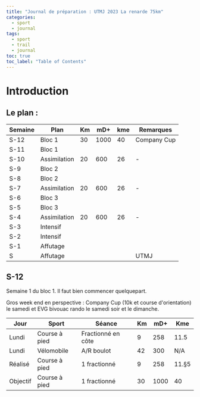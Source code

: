 ```yaml
---
title: "Journal de préparation : UTMJ 2023 La renarde 75km"
categories:
  - sport
  - journal
tags:
  - sport
  - trail
  - journal
toc: true
toc_label: "Table of Contents"
---
```


# Introduction

## Le plan :

Semaine | Plan | Km | mD+ | kme | Remarques
--- | --- | --- | --- | --- | ---
S-12 | Bloc 1 | 30 | 1000 | 40 | Company Cup
S-11 | Bloc 1
S-10 | Assimilation | 20 | 600 | 26 | -
S-9 | Bloc 2 | | | | 
S-8 | Bloc 2 | | | | 
S-7 | Assimilation | 20 | 600 | 26 | -
S-6 | Bloc 3 | | | |
S-5 | Bloc 3 | | | |
S-4 | Assimilation | 20 | 600 | 26 | -
S-3 | Intensif | | | |
S-2 | Intensif | | | |
S-1 | Affutage | | | | 
S | Affutage | | | | UTMJ

## S-12

Semaine 1 du bloc 1. Il faut bien commencer quelquepart.

Gros week end en perspective : Company Cup (10k et course d'orientation) le samedi et EVG bivouac rando le samedi soir et le dimanche.

Jour | Sport | Séance | Km | mD+ | Kme
--- | --- | --- | --- | --- | ---
Lundi | Course à pied | Fractionné en côte | 9 | 258 | 11.5
Lundi | Vélomobile | A/R boulot | 42 | 300 | N/A
Réalisé | Course à pied | 1 fractionné | 9 | 258 | 11.§5
Objectif | Course à pied | 1 fractionné | 30 | 1000 | 40


